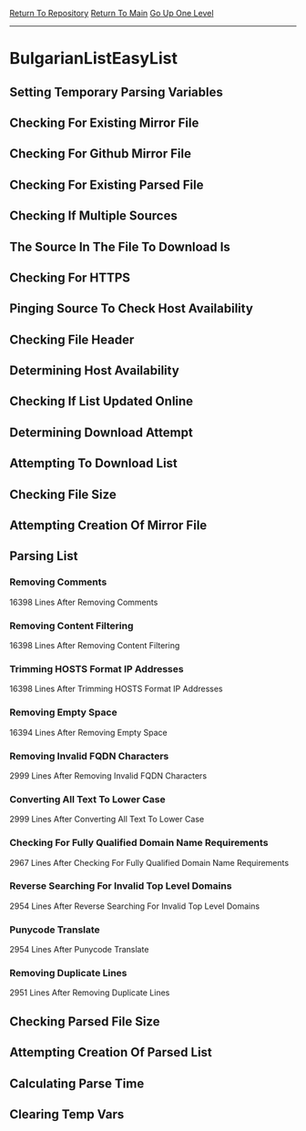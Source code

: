 [Return To Repository](https://github.com/deathbybandaid/piholeparser/)
[Return To Main](https://github.com/deathbybandaid/piholeparser/blob/master/RecentRunLogs/Mainlog.md)
[Go Up One Level](https://github.com/deathbybandaid/piholeparser/blob/master/RecentRunLogs/TopLevelScripts/30-Processing-External-Blacklists.md)
____________________________________
# BulgarianListEasyList
## Setting Temporary Parsing Variables
## Checking For Existing Mirror File
## Checking For Github Mirror File
## Checking For Existing Parsed File
## Checking If Multiple Sources
## The Source In The File To Download Is
## Checking For HTTPS
## Pinging Source To Check Host Availability
## Checking File Header
## Determining Host Availability
## Checking If List Updated Online
## Determining Download Attempt
## Attempting To Download List
## Checking File Size
## Attempting Creation Of Mirror File
## Parsing List
### Removing Comments
16398 Lines After Removing Comments
### Removing Content Filtering
16398 Lines After Removing Content Filtering
### Trimming HOSTS Format IP Addresses
16398 Lines After Trimming HOSTS Format IP Addresses
### Removing Empty Space
16394 Lines After Removing Empty Space
### Removing Invalid FQDN Characters
2999 Lines After Removing Invalid FQDN Characters
### Converting All Text To Lower Case
2999 Lines After Converting All Text To Lower Case
### Checking For Fully Qualified Domain Name Requirements
2967 Lines After Checking For Fully Qualified Domain Name Requirements
### Reverse Searching For Invalid Top Level Domains
2954 Lines After Reverse Searching For Invalid Top Level Domains
### Punycode Translate
2954 Lines After Punycode Translate
### Removing Duplicate Lines
2951 Lines After Removing Duplicate Lines
## Checking Parsed File Size
## Attempting Creation Of Parsed List
## Calculating Parse Time
## Clearing Temp Vars
